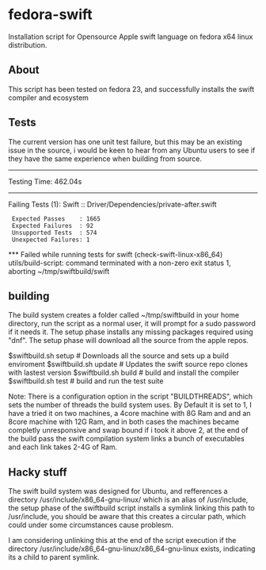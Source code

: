# fedora-swift
Installation script for Opensource Apple swift language on fedora x64 linux distribution.

## About
This script has been tested on fedora 23, and successfully installs the swift compiler and ecosystem

## Tests
The current version has one unit test failure, but this may be an existing issue in the source, i would be keen to hear from any
Ubuntu users to see if they have the same experience when building from source.

   ********************
   Testing Time: 462.04s
   ********************
   Failing Tests (1):
       Swift :: Driver/Dependencies/private-after.swift

     Expected Passes    : 1665
     Expected Failures  : 92
     Unsupported Tests  : 574
     Unexpected Failures: 1
   *** Failed while running tests for swift (check-swift-linux-x86_64)
   utils/build-script: command terminated with a non-zero exit status 1, aborting
   ~/tmp/swiftbuild/swift


## building

The build system creates a folder called ~/tmp/swiftbuild in your home directory, run the script as a normal user, it will prompt for a sudo
password if it needs it.  The setup phase installs any missing packages required using "dnf". The setup phase will download all the source from
the apple repos.

   $swiftbuild.sh setup                             # Downloads all the source and sets up a build enviroment
   $swiftbuild.sh update                            # Updates the swift source repo clones with lastest version
   $swiftbuild.sh build                             # build and install the compiler
   $swiftbuild.sh test                              # build and run the test suite

Note: There is a configuration option in the script "BUILDTHREADS", which sets the number of threads the build system uses.
By Default it is set to 1, I have a tried it on two machines, a 4core machine with 8G Ram and and an 8core machine with 12G Ram, and in both cases
the machines became completly unresponsive and swap bound if i took it above 2, at the end of the build pass the swift compilation system links a bunch
of executables and each link takes 2-4G of Ram.  

## Hacky stuff
The swift build system was designed for Ubuntu, and refferences a directory /usr/include/x86_64-gnu-linux/ which is an alias of /usr/include, the setup phase of the swiftbuild script
installs a symlink linking this path to /usr/include, you should be aware that this creates a circular path, which could under some circumstances cause problesm.

I am considering unlinking this at the end of the script execution if the directory /usr/include/x86_64-gnu-linux/x86_64-gnu-linux exists, indicating its a child to parent symlink.  
